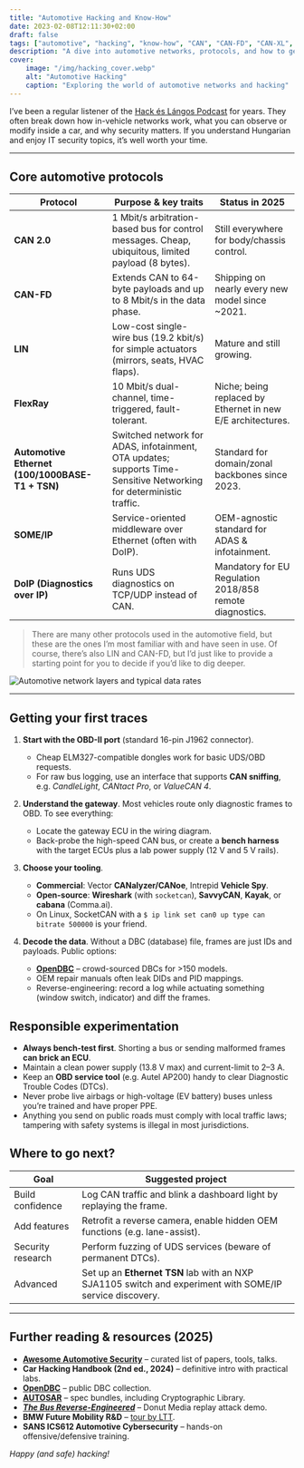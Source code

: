 ```yaml
---
title: "Automotive Hacking and Know-How"
date: 2023-02-08T12:11:30+02:00
draft: false
tags: ["automotive", "hacking", "know-how", "CAN", "CAN-FD", "CAN-XL", "FlexRay", "Ethernet", "LIN", "SOME/IP", "DoIP"]
description: "A dive into automotive networks, protocols, and how to get started with automotive hacking."
cover:
    image: "/img/hacking_cover.webp"
    alt: "Automotive Hacking"
    caption: "Exploring the world of automotive networks and hacking"
---
```


I’ve been a regular listener of the [Hack és Lángos Podcast](https://hackeslangos.show/) for years. They often break down how in-vehicle networks work, what you can observe or modify inside a car, and why security matters. If you understand Hungarian and enjoy IT security topics, it’s well worth your time.

---

## Core automotive protocols

| Protocol                                        | Purpose & key traits                                                                                                | Status in 2025                                              |
| ----------------------------------------------- | ------------------------------------------------------------------------------------------------------------------- | ----------------------------------------------------------- |
| **CAN 2.0**                                     | 1 Mbit/s arbitration-based bus for control messages. Cheap, ubiquitous, limited payload (8 bytes).                  | Still everywhere for body/chassis control.                  |
| **CAN-FD**                                      | Extends CAN to 64-byte payloads and up to 8 Mbit/s in the data phase.                                               | Shipping on nearly every new model since \~2021.            |
| **LIN**                                         | Low-cost single-wire bus (19.2 kbit/s) for simple actuators (mirrors, seats, HVAC flaps).                           | Mature and still growing.                                   |
| **FlexRay**                                     | 10 Mbit/s dual-channel, time-triggered, fault-tolerant.                                                             | Niche; being replaced by Ethernet in new E/E architectures. |
| **Automotive Ethernet (100/1000BASE-T1 + TSN)** | Switched network for ADAS, infotainment, OTA updates; supports Time-Sensitive Networking for deterministic traffic. | Standard for domain/zonal backbones since 2023.             |
| **SOME/IP**                                     | Service-oriented middleware over Ethernet (often with DoIP).                                                        | OEM-agnostic standard for ADAS & infotainment.              |
| **DoIP (Diagnostics over IP)**                  | Runs UDS diagnostics on TCP/UDP instead of CAN.                                                                     | Mandatory for EU Regulation 2018/858 remote diagnostics.    |

> There are many other protocols used in the automotive field, but these are the ones I’m most familiar with and have seen in use. Of course, there’s also LIN and CAN-FD, but I’d just like to provide a starting point for you to decide if you’d like to dig deeper.

![Automotive network layers and typical data rates](/img/network.webp#center)

---

## Getting your first traces

1. **Start with the OBD-II port** (standard 16-pin J1962 connector).

   * Cheap ELM327-compatible dongles work for basic UDS/OBD requests.
   * For raw bus logging, use an interface that supports **CAN sniffing**, e.g. *CandleLight*, *CANtact Pro*, or *ValueCAN 4*.

2. **Understand the gateway**. Most vehicles route only diagnostic frames to OBD. To see everything:

   * Locate the gateway ECU in the wiring diagram.
   * Back-probe the high-speed CAN bus, or create a **bench harness** with the target ECUs plus a lab power supply (12 V and 5 V rails).

3. **Choose your tooling**.

   * **Commercial**: Vector **CANalyzer/CANoe**, Intrepid **Vehicle Spy**.
   * **Open-source**: **Wireshark** (with `socketcan`), **SavvyCAN**, **Kayak**, or **cabana** (Comma.ai).
   * On Linux, SocketCAN with a `$ ip link set can0 up type can bitrate 500000` is your friend.

4. **Decode the data**. Without a DBC (database) file, frames are just IDs and payloads. Public options:

   * **[OpenDBC](https://github.com/commaai/opendbc)** – crowd-sourced DBCs for >150 models.
   * OEM repair manuals often leak DIDs and PID mappings.
   * Reverse-engineering: record a log while actuating something (window switch, indicator) and diff the frames.

## Responsible experimentation

* **Always bench-test first**. Shorting a bus or sending malformed frames **can brick an ECU**.
* Maintain a clean power supply (13.8 V max) and current-limit to 2–3 A.
* Keep an **OBD service tool** (e.g. Autel AP200) handy to clear Diagnostic Trouble Codes (DTCs).
* Never probe live airbags or high-voltage (EV battery) buses unless you’re trained and have proper PPE.
* Anything you send on public roads must comply with local traffic laws; tampering with safety systems is illegal in most jurisdictions.

## Where to go next?

| Goal              | Suggested project                                                                                        |
| ----------------- | -------------------------------------------------------------------------------------------------------- |
| Build confidence  | Log CAN traffic and blink a dashboard light by replaying the frame.                                      |
| Add features      | Retrofit a reverse camera, enable hidden OEM functions (e.g. lane-assist).                               |
| Security research | Perform fuzzing of UDS services (beware of permanent DTCs).                                              |
| Advanced          | Set up an **Ethernet TSN** lab with an NXP SJA1105 switch and experiment with SOME/IP service discovery. |

---

## Further reading & resources (2025)

* **[Awesome Automotive Security](https://github.com/Marcin214/awesome-automotive)** – curated list of papers, tools, talks.
* **Car Hacking Handbook (2nd ed., 2024)** – definitive intro with practical labs.
* **[OpenDBC](https://github.com/commaai/opendbc)** – public DBC collection.
* **[AUTOSAR](https://www.autosar.org/standards/classic-23-11/)** – spec bundles, including Cryptographic Library.
* **[*The Bus Reverse-Engineered*](https://www.youtube.com/watch?v=myW2cxyOHEQ)** – Donut Media replay attack demo.
* **BMW Future Mobility R\&D** – [tour by LTT](https://www.youtube.com/watch?v=3In3u2QpSUE).
* **SANS ICS612 Automotive Cybersecurity** – hands-on offensive/defensive training.

*Happy (and safe) hacking!*
